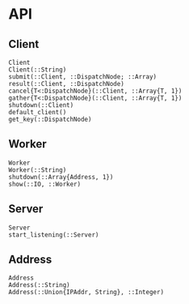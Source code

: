 # API

## Client

```@docs
Client
Client(::String)
submit(::Client, ::DispatchNode; ::Array)
result(::Client, ::DispatchNode)
cancel{T<:DispatchNode}(::Client, ::Array{T, 1})
gather{T<:DispatchNode}(::Client, ::Array{T, 1})
shutdown(::Client)
default_client()
get_key(::DispatchNode)
```

## Worker

```@docs
Worker
Worker(::String)
shutdown(::Array{Address, 1})
show(::IO, ::Worker)
```

## Server

```@docs
Server
start_listening(::Server)
```

## Address

```@docs
Address
Address(::String)
Address(::Union{IPAddr, String}, ::Integer)
```
